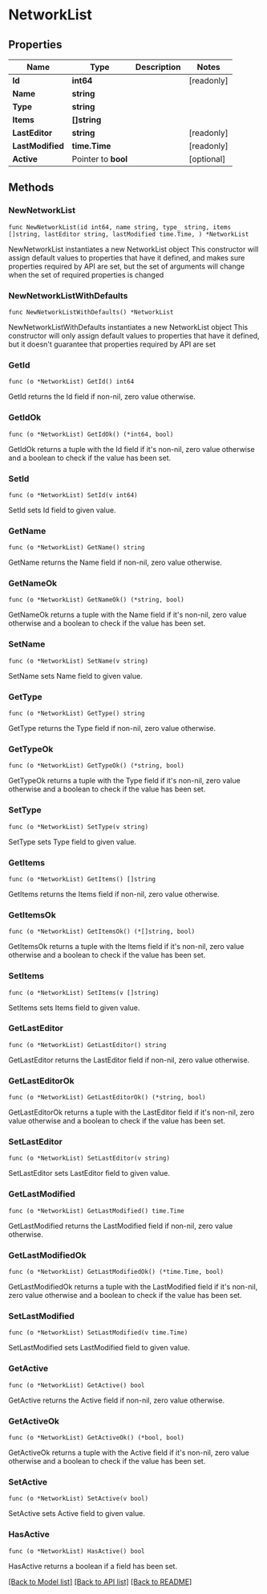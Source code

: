 # NetworkList

## Properties

Name | Type | Description | Notes
------------ | ------------- | ------------- | -------------
**Id** | **int64** |  | [readonly] 
**Name** | **string** |  | 
**Type** | **string** |  | 
**Items** | **[]string** |  | 
**LastEditor** | **string** |  | [readonly] 
**LastModified** | **time.Time** |  | [readonly] 
**Active** | Pointer to **bool** |  | [optional] 

## Methods

### NewNetworkList

`func NewNetworkList(id int64, name string, type_ string, items []string, lastEditor string, lastModified time.Time, ) *NetworkList`

NewNetworkList instantiates a new NetworkList object
This constructor will assign default values to properties that have it defined,
and makes sure properties required by API are set, but the set of arguments
will change when the set of required properties is changed

### NewNetworkListWithDefaults

`func NewNetworkListWithDefaults() *NetworkList`

NewNetworkListWithDefaults instantiates a new NetworkList object
This constructor will only assign default values to properties that have it defined,
but it doesn't guarantee that properties required by API are set

### GetId

`func (o *NetworkList) GetId() int64`

GetId returns the Id field if non-nil, zero value otherwise.

### GetIdOk

`func (o *NetworkList) GetIdOk() (*int64, bool)`

GetIdOk returns a tuple with the Id field if it's non-nil, zero value otherwise
and a boolean to check if the value has been set.

### SetId

`func (o *NetworkList) SetId(v int64)`

SetId sets Id field to given value.


### GetName

`func (o *NetworkList) GetName() string`

GetName returns the Name field if non-nil, zero value otherwise.

### GetNameOk

`func (o *NetworkList) GetNameOk() (*string, bool)`

GetNameOk returns a tuple with the Name field if it's non-nil, zero value otherwise
and a boolean to check if the value has been set.

### SetName

`func (o *NetworkList) SetName(v string)`

SetName sets Name field to given value.


### GetType

`func (o *NetworkList) GetType() string`

GetType returns the Type field if non-nil, zero value otherwise.

### GetTypeOk

`func (o *NetworkList) GetTypeOk() (*string, bool)`

GetTypeOk returns a tuple with the Type field if it's non-nil, zero value otherwise
and a boolean to check if the value has been set.

### SetType

`func (o *NetworkList) SetType(v string)`

SetType sets Type field to given value.


### GetItems

`func (o *NetworkList) GetItems() []string`

GetItems returns the Items field if non-nil, zero value otherwise.

### GetItemsOk

`func (o *NetworkList) GetItemsOk() (*[]string, bool)`

GetItemsOk returns a tuple with the Items field if it's non-nil, zero value otherwise
and a boolean to check if the value has been set.

### SetItems

`func (o *NetworkList) SetItems(v []string)`

SetItems sets Items field to given value.


### GetLastEditor

`func (o *NetworkList) GetLastEditor() string`

GetLastEditor returns the LastEditor field if non-nil, zero value otherwise.

### GetLastEditorOk

`func (o *NetworkList) GetLastEditorOk() (*string, bool)`

GetLastEditorOk returns a tuple with the LastEditor field if it's non-nil, zero value otherwise
and a boolean to check if the value has been set.

### SetLastEditor

`func (o *NetworkList) SetLastEditor(v string)`

SetLastEditor sets LastEditor field to given value.


### GetLastModified

`func (o *NetworkList) GetLastModified() time.Time`

GetLastModified returns the LastModified field if non-nil, zero value otherwise.

### GetLastModifiedOk

`func (o *NetworkList) GetLastModifiedOk() (*time.Time, bool)`

GetLastModifiedOk returns a tuple with the LastModified field if it's non-nil, zero value otherwise
and a boolean to check if the value has been set.

### SetLastModified

`func (o *NetworkList) SetLastModified(v time.Time)`

SetLastModified sets LastModified field to given value.


### GetActive

`func (o *NetworkList) GetActive() bool`

GetActive returns the Active field if non-nil, zero value otherwise.

### GetActiveOk

`func (o *NetworkList) GetActiveOk() (*bool, bool)`

GetActiveOk returns a tuple with the Active field if it's non-nil, zero value otherwise
and a boolean to check if the value has been set.

### SetActive

`func (o *NetworkList) SetActive(v bool)`

SetActive sets Active field to given value.

### HasActive

`func (o *NetworkList) HasActive() bool`

HasActive returns a boolean if a field has been set.


[[Back to Model list]](../README.md#documentation-for-models) [[Back to API list]](../README.md#documentation-for-api-endpoints) [[Back to README]](../README.md)


